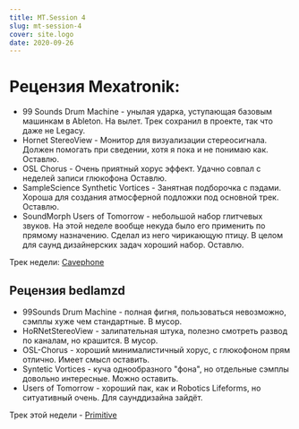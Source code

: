 ```yaml
---
title: MT.Session 4
slug: mt-session-4
cover: site.logo
date: 2020-09-26
---
```


# Рецензия Mexatronik:

* 99 Sounds Drum Machine - унылая ударка, уступающая базовым машинкам в Ableton. На вылет. Трек сохранил в проекте, так что даже не Legacy.
* Hornet StereoView - Монитор для визуализации стереосигнала. Должен помогать при сведении, хотя я пока и не понимаю как. Оставлю.
* OSL Chorus - Очень приятный хорус эффект. Удачно совпал с неделей записи глюкофона Оставлю.
* SampleScience Synthetic Vortices - Занятная подборочка с пэдами. Хороша для создания атмосферной подложки под основной трек. Оставлю.
* SoundMorph Users of Tomorrow - небольшой набор глитчевых звуков. На этой неделе вообще некуда было его применить по прямому назначению. Сделал из него чирикающую птицу. В целом для саунд дизайнерских задач хороший набор. Оставлю.

Трек недели: [Cavephone](https://soundcloud.com/red_monk/cavephone)

## Рецензия bedlamzd

* 99Sounds Drum Machine - полная фигня, пользоваться невозможно, сэмплы хуже чем стандартные. В мусор.
* HoRNetStereoView - залипательная штука, полезно смотреть развод по каналам, но крашится. В мусор.
* OSL-Chorus - хороший минималистичный хорус, с глюкофоном прям отлично. Имеет смысл оставить.
* Syntetic Vortices - куча однообразного "фона", но отдельные сэмплы довольно интересные. Можно оставить.
* Users of Tomorrow - хороший пак, как и Robotics Lifeforms, но ситуативный очень. Для саунддизайна зайдёт.

Трек этой недели - [Primitive](https://soundcloud.com/bedlamzd/primitive)
